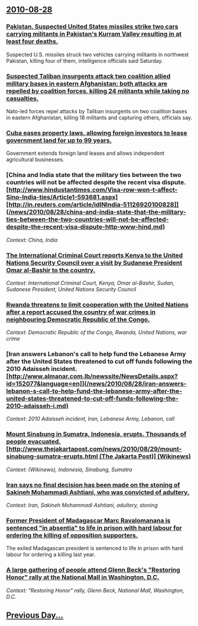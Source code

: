 ## [2010-08-28](/news/2010/08/28/index.md)

### [Pakistan. Suspected United States missiles strike two cars carrying militants in Pakistan's Kurram Valley resulting in at least four deaths. ](/news/2010/08/28/pakistan-suspected-united-states-missiles-strike-two-cars-carrying-militants-in-pakistan-s-kurram-valley-resulting-in-at-least-four-deaths.md)
Suspected U.S. missiles struck two vehicles carrying militants in northwest Pakistan, killing four of them, intelligence officials said Saturday.

### [Suspected Taliban insurgents attack two coalition allied military bases in eastern Afghanistan; both attacks are repelled by coalition forces, killing 24 militants while taking no casualties. ](/news/2010/08/28/suspected-taliban-insurgents-attack-two-coalition-allied-military-bases-in-eastern-afghanistan-both-attacks-are-repelled-by-coalition-force.md)
Nato-led forces repel attacks by Taliban insurgents on two coalition bases in eastern Afghanistan, killing 18 militants and capturing others, officials say.

### [Cuba eases property laws, allowing foreign investors to lease government land for up to 99 years. ](/news/2010/08/28/cuba-eases-property-laws-allowing-foreign-investors-to-lease-government-land-for-up-to-99-years.md)
Government extends foreign land leases and allows independent agricultural businesses.

### [China and India state that the military ties between the two countries will not be affected despite the recent visa dispute.[http://www.hindustantimes.com/Visa-row-won-t-affect-Sino-India-ties/Article1-593681.aspx][http://in.reuters.com/article/idINIndia-51126920100828]](/news/2010/08/28/china-and-india-state-that-the-military-ties-between-the-two-countries-will-not-be-affected-despite-the-recent-visa-dispute-http-www-hind.md)
_Context: China, India_

### [The International Criminal Court reports Kenya to the United Nations Security Council over a visit by Sudanese President Omar al-Bashir to the country. ](/news/2010/08/28/the-international-criminal-court-reports-kenya-to-the-united-nations-security-council-over-a-visit-by-sudanese-president-omar-al-bashir-to-t.md)
_Context: International Criminal Court, Kenya, Omar al-Bashir, Sudan, Sudanese President, United Nations Security Council_

### [Rwanda threatens to limit cooperation with the United Nations after a report accused the country of war crimes in neighbouring Democratic Republic of the Congo. ](/news/2010/08/28/rwanda-threatens-to-limit-cooperation-with-the-united-nations-after-a-report-accused-the-country-of-war-crimes-in-neighbouring-democratic-re.md)
_Context: Democratic Republic of the Congo, Rwanda, United Nations, war crime_

### [Iran answers Lebanon's call to help fund the Lebanese Army after the United States threatened to cut off funds following the 2010 Adaisseh incident.[http://www.almanar.com.lb/newssite/NewsDetails.aspx?id=152077&language=en]](/news/2010/08/28/iran-answers-lebanon-s-call-to-help-fund-the-lebanese-army-after-the-united-states-threatened-to-cut-off-funds-following-the-2010-adaisseh-i.md)
_Context: 2010 Adaisseh incident, Iran, Lebanese Army, Lebanon, call_

### [Mount Sinabung in Sumatra, Indonesia, erupts. Thousands of people evacuated.[http://www.thejakartapost.com/news/2010/08/29/mount-sinabung-sumatra-erupts.html (The Jakarta Post)] (Wikinews)](/news/2010/08/28/mount-sinabung-in-sumatra-indonesia-erupts-thousands-of-people-evacuated-http-www-thejakartapost-com-news-2010-08-29-mount-sinabung-su.md)
_Context: (Wikinews), Indonesia, Sinabung, Sumatra_

### [Iran says no final decision has been made on the stoning of Sakineh Mohammadi Ashtiani, who was convicted of adultery. ](/news/2010/08/28/iran-says-no-final-decision-has-been-made-on-the-stoning-of-sakineh-mohammadi-ashtiani-who-was-convicted-of-adultery.md)
_Context: Iran, Sakineh Mohammadi Ashtiani, adultery, stoning_

### [Former President of Madagascar Marc Ravalomanana is sentenced "in absentia" to life in prison with hard labour for ordering the killing of opposition supporters. ](/news/2010/08/28/former-president-of-madagascar-marc-ravalomanana-is-sentenced-in-absentia-to-life-in-prison-with-hard-labour-for-ordering-the-killing-of-o.md)
The exiled Madagascan president is sentenced to life in prison with hard labour for ordering a killing last year.

### [A large gathering of people attend Glenn Beck's "Restoring Honor" rally at the National Mall in Washington, D.C. ](/news/2010/08/28/a-large-gathering-of-people-attend-glenn-beck-s-restoring-honor-rally-at-the-national-mall-in-washington-d-c.md)
_Context: "Restoring Honor" rally, Glenn Beck, National Mall, Washington, D.C._

## [Previous Day...](/news/2010/08/27/index.md)

